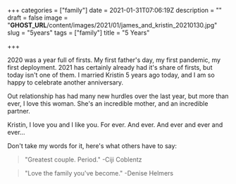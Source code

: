 +++
categories = ["family"]
date = 2021-01-31T07:06:19Z
description = ""
draft = false
image = "__GHOST_URL__/content/images/2021/01/james_and_kristin_20210130.jpg"
slug = "5years"
tags = ["family"]
title = "5 Years"

+++


2020 was a year full of firsts. My first father's day, my first pandemic, my first deployment. 2021 has certainly already had it's share of firsts, but today isn't one of them. I married Kristin 5 years ago today, and I am so happy to celebrate another anniversary.

Out relationship has had many new hurdles over the last year, but more than ever, I love this woman. She's an incredible mother, and an incredible partner.

Kristin, I love you and I like you. For ever. And ever. And ever and ever and ever...

Don't take my words for it, here's what others have to say:

> "Greatest couple. Period." -Ciji Coblentz

> "Love the family you've become." -Denise Helmers
